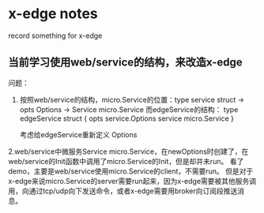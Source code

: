 # x-edge notes

record something for x-edge

## 当前学习使用web/service的结构，来改造x-edge

问题：
1. 按照web/service的结构，micro.Service的位置：type service struct -> opts Options -> Service  micro.Service
    而edgeService的结构：
    type edgeService struct {
	    opts    service.Options
	    service micro.Service
    }

    考虑给edgeService重新定义 Options

2.web/service中微服务Service  micro.Service，在newOptions时创建了，在web/service的Init函数中调用了micro.Service的Init，但是却并未run。
    看了demo，主要是web/service使用micro.Service的client，不需要run。
    但是对于x-edge来说micro.Service的server需要run起来，因为x-edge需要被其他服务调用，向通过tcp/udp向下发送命令，或者x-edge需要用broker向订阅段推送消息。